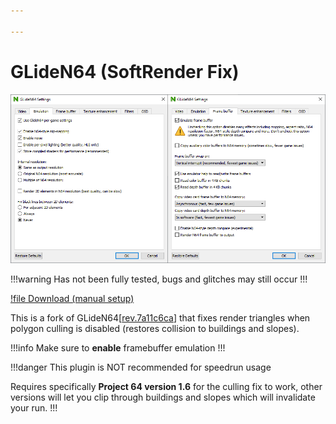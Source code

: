 ```yaml
---

---
```


# GLideN64 (SoftRender Fix)

![](/resources/img/glide.png)

!!!warning
Has not been fully tested, bugs and glitches may still occur
!!!

[!file Download (manual setup)](https://www.dropbox.com/s/42bvhm4w2k15fhx/GLideN64_softrender_fix.7z?dl=1)

This is a fork of GLideN64[[rev.7a11c6ca](https://github.com/gonetz/GLideN64/commit/7a11c6ca6b3042ecf2a55c0290de947690a08a04)] that fixes render triangles when polygon culling is disabled (restores collision to buildings and slopes).

!!!info
Make sure to **enable** framebuffer emulation
!!!

!!!danger This plugin is NOT recommended for speedrun usage

Requires specifically **Project 64 version 1.6** for the culling fix to work, other versions will let you clip through buildings and slopes which will invalidate your run.
!!!






